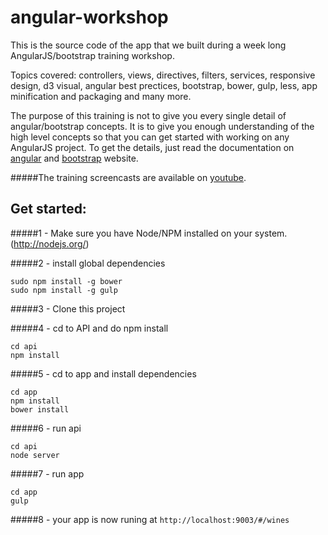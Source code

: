 angular-workshop
================

This is the source code of the app that we built during a week long AngularJS/bootstrap training workshop.

Topics covered: controllers, views, directives, filters, services, responsive design, d3 visual, angular best prectices, bootstrap, bower, gulp, less, app minification and packaging and many more.

The purpose of this training is not to give you every single detail of angular/bootstrap concepts. It is to give you enough understanding of the high level concepts so that you can get started with working on any AngularJS project. To get the details, just read the documentation on [angular](https://angularjs.org/) and [bootstrap](http://getbootstrap.com/) website.

#####The training screencasts are available on [youtube](http://www.youtube.com/playlist?list=PLVUAGjABYyQPVUbpUjJ_tufyq5QCVsGll). 

Get started:
-----------
#####1 - Make sure you have Node/NPM installed on your system. (http://nodejs.org/)

#####2 - install global dependencies
```
sudo npm install -g bower
sudo npm install -g gulp
```

#####3 - Clone this project

#####4 - cd to API and do npm install
```
cd api
npm install
```

#####5 - cd to app and install dependencies
```
cd app
npm install
bower install
```

#####6 - run api
```
cd api
node server
```

#####7 - run app
```
cd app
gulp
```

#####8 - your app is now runing at `http://localhost:9003/#/wines`


